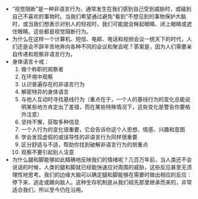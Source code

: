 - “视觉阻断”是一种非语言行为，通常发生在我们感到自己受到威胁时，或碰到自己不喜欢的事物时。当我们希望通过避免“看到”不想见到的事物保护大脑时，或当我们想表示对别人的轻视时，我们可能就会眯起眼睛、闭上眼睛或遮住眼睛。这些都是视觉阻断行为。
- 为什么在这样一个计算机、短信、电邮、电话和视频会议一统天下的时代，人们还是会不辞辛苦地奔向各种不同的会议和聚会呢？答案是，因为人们需要亲自传递和观察非语言行为。
- 身体语言十戒：
  1. 做个称职的观察者
  2. 在环境中观察
  3. 认识普遍存在的非语言行为
  4. 解密特异的身体语言
  5. 与他人互动时寻找基线行为（重点在于，一个人的基线行为的变化总能说明某些地方肯定出了差错，而在某些特殊情况下，这些变化是警告你要格外注意）
  6. 坚持不懈，获取多种信息
  7. 一个人行为的变化很重要，它会告诉你这个人思想、情感、兴趣和意图
  8. 学会发现虚假的或误导性的非语言行为同样很重要
  9. 区分舒适与不适，帮助你找到破解非语言行为的侧重点
  10. 观察不要引起别人注意
- 为什么腿和脚能够如此精确地反映我们的情绪呢？几百万年前，当人类还不会说话的时候，人类的腿和脚就已经能快速应对周围的威胁，这些反应甚至无须理性地思考。我们的边缘大脑可以确定腿和脚能够在需要时做出相应的反应：停下来、逃走或踢向敌人。这种生存机制是从我们祖先那里继承而来的，非常适合我们，所以至今仍在沿用。